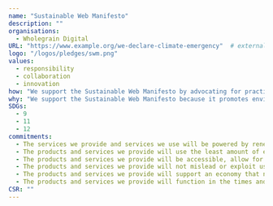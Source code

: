 ```yaml
---
name: "Sustainable Web Manifesto"
description: ""
organisations: 
  - Wholegrain Digital
URL: "https://www.example.org/we-declare-climate-emergency"  # external or internal URL to pledge site or info
logo: "/logos/pledges/swm.png"
values: 
  - responsibility
  - collaboration
  - innovation
how: "We support the Sustainable Web Manifesto by advocating for practices that prioritize sustainability in web development. This includes using energy-efficient hosting, optimizing website performance to reduce carbon footprints, and promoting transparency in our processes. Additionally, we commit to continuous learning and improvement in sustainable web practices, collaborating with others in the industry to create a positive impact on the environment."
why: "We support the Sustainable Web Manifesto because it promotes environmentally responsible web practices that aim to reduce the carbon footprint of online activities. By adhering to its principles, we can contribute to a more sustainable future, ensuring that digital solutions are not only innovative but also mindful of their impact on the planet. Supporting this manifesto aligns with our commitment to sustainability and responsible design."
SDGs: 
  - 9
  - 11
  - 12
commitments:
  - The services we provide and services we use will be powered by renewable energy.
  - The products and services we provide will use the least amount of energy and material resources possible.
  - The products and services we provide will be accessible, allow for the open exchange of information, and allow users to control their data.
  - The products and services we provide will not mislead or exploit users in their design or content.
  - The products and services we provide will support an economy that nourishes people and planet.
  - The products and services we provide will function in the times and places where people need them most.
CSR: ""
---
```

